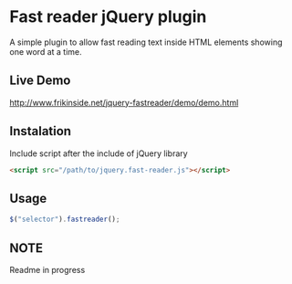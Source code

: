# Fast reader jQuery plugin

A simple plugin to allow fast reading text inside HTML elements showing one word at a time.

## Live Demo

<http://www.frikinside.net/jquery-fastreader/demo/demo.html>

## Instalation

Include script after the include of jQuery library

```html
<script src="/path/to/jquery.fast-reader.js"></script>
````

## Usage

```js
$("selector").fastreader();
```

## NOTE

Readme in progress
